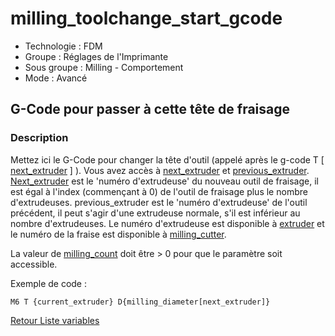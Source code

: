 # milling_toolchange_start_gcode

* Technologie : FDM
* Groupe : Réglages de l'Imprimante
* Sous groupe : Milling - Comportement
* Mode : Avancé

## G-Code pour passer à cette tête de fraisage

### Description

Mettez ici le G-Code pour changer la tête d'outil (appelé après le g-code T [ [next_extruder](next_extruder.md) ] ).  Vous avez accès à [next_extruder](next_extruder.md) et [previous_extruder](previous_extruder.md). [Next_extruder](next_extruder.md) est le 'numéro d'extrudeuse' du nouveau outil de fraisage, il est égal à l'index (commençant à 0) de l'outil de fraisage plus le nombre d'extrudeuses. previous_extruder est le 'numéro d'extrudeuse' de l'outil précédent, il peut s'agir d'une extrudeuse normale, s'il est inférieur au nombre d'extrudeuses. Le numéro d'extrudeuse est disponible à [extruder](extruder.md) et le numéro de la fraise est disponible à [milling_cutter](milling_cutter.md).

La valeur de [milling_count](milling_count.md) doit être > 0 pour que le paramètre soit accessible.

Exemple de code :

`M6 T {current_extruder} D{milling_diameter[next_extruder]}`

[Retour Liste variables](variable_list.md)